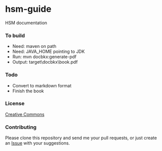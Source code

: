 hsm-guide
=========

HSM documentation

### To build

- Need: maven on path
- Need: JAVA_HOME pointing to JDK
- Run: mvn docbkx:generate-pdf
- Output: target\docbkx\book.pdf

### Todo

- Convert to markdown format
- Finish the book

### License

[Creative Commons](https://creativecommons.org/publicdomain/zero/1.0/)

### Contributing

Please clone this repository and send me your pull requests, or just create an [Issue](https://github.com/snowch/hsm-guide/issues) with your suggestions.
